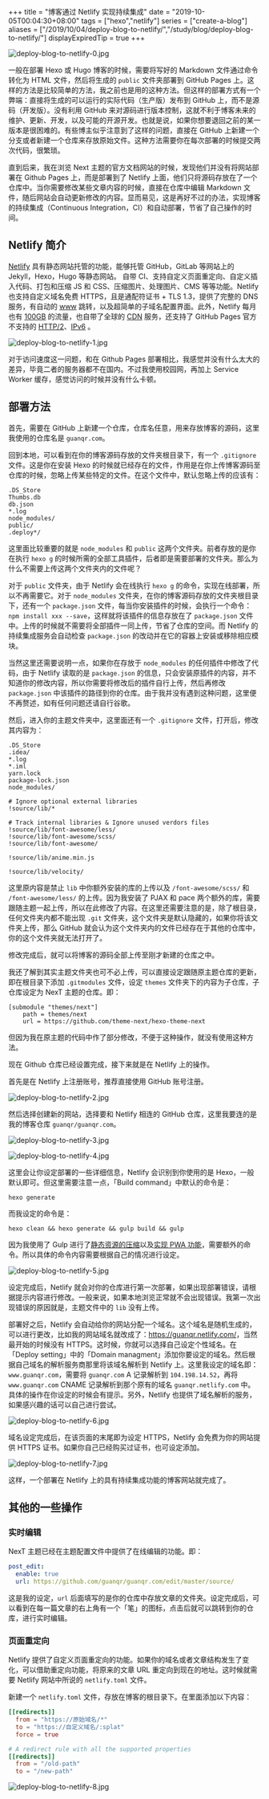 +++
title = "博客通过 Netlify 实现持续集成"
date = "2019-10-05T00:04:30+08:00"
tags = ["hexo","netlify"]
series = ["create-a-blog"]
aliases = ["/2019/10/04/deploy-blog-to-netlify/","/study/blog/deploy-blog-to-netlify/"]
displayExpiredTip = true
+++

![deploy-blog-to-netlify-0.jpg](/images/deploy-blog-to-netlify-0.jpg)

一般在部署 Hexo 或 Hugo 博客的时候，需要将写好的 Markdown 文件通过命令转化为 HTML 文件，然后将生成的 `public` 文件夹部署到 GitHub Pages 上。这样的方法是比较简单的方法，我之前也是用的这种方法。但这样的部署方式有一个弊端：直接将生成的可以运行的实际代码（生产版）发布到 GitHub 上，而不是源码（开发版）。没有利用 GitHub 来对源码进行版本控制，这就不利于博客未来的维护、更新、开发，以及可能的开源开发。也就是说，如果你想要退回之前的某一版本是很困难的。有些博主似乎注意到了这样的问题，直接在 GitHub 上新建一个分支或者新建一个仓库来存放原始文件。这种方法需要你在每次部署的时候提交两次代码，很繁琐。

直到后来，我在浏览 Next 主题的官方文档网站的时候，发现他们并没有将网站部署在 Github Pages 上，而是部署到了 Netlify 上面，他们只将源码存放在了一个仓库中。当你需要修改某些文章内容的时候，直接在仓库中编辑 Markdown 文件，随后网站会自动更新修改的内容。显而易见，这是再好不过的办法，实现博客的持续集成（Continuous Integration，CI）和自动部署，节省了自己操作的时间。

## Netlify 简介

[Netlify](https://www.netlify.com/) 具有静态网站托管的功能，能够托管 GitHub，GitLab 等网站上的 Jekyll，Hexo，Hugo 等静态网站。 自带 CI、支持自定义页面重定向、自定义插入代码、打包和压缩 JS 和 CSS、压缩图片、处理图片、CMS 等等功能。Netlify 也支持自定义域名免费 HTTPS，且是通配符证书 + TLS 1.3，提供了完整的 DNS 服务，有自动的 [www](https://www.netlify.com/docs/custom-domains/#domain-redirects) 跳转，以及超简单的子域名配置界面。此外，Netlify 每月也有 [100GB](https://www.netlify.com/pricing/) 的流量，也自带了全球的 [CDN](https://www.netlify.com/blog/2016/04/15/make-your-site-faster-with-netlifys-intelligent-cdn/) 服务，还支持了 GitHub Pages 官方不支持的 [HTTP/2](https://www.netlify.com/blog/2015/10/20/netlify-news-no.-6/)、[IPv6](https://www.netlify.com/blog/2018/11/26/announcing-ipv6-support-on-the-netlify-application-delivery-network/) 。

![deploy-blog-to-netlify-1.jpg](/images/deploy-blog-to-netlify-1.jpg "通配符证书 + TLS 1.3")

对于访问速度这一问题，和在 Github Pages 部署相比，我感觉并没有什么太大的差异，毕竟二者的服务器都不在国内。不过我使用校园网，再加上 Service Worker 缓存，感觉访问的时候并没有什么卡顿。

## 部署方法

首先，需要在 GitHub 上新建一个仓库，仓库名任意，用来存放博客的源码，这里我使用的仓库名是 `guanqr.com`。

回到本地，可以看到在你的博客源码存放的文件夹根目录下，有一个 `.gitignore` 文件。这是你在安装 Hexo 的时候就已经存在的文件，作用是在你上传博客源码至仓库的时候，忽略上传某些特定的文件。在这个文件中，默认忽略上传的应该有：

```
.DS_Store
Thumbs.db
db.json
*.log
node_modules/
public/
.deploy*/
```

这里面比较重要的就是 `node_modules` 和 `public` 这两个文件夹。前者存放的是你在执行 `hexo g` 的时候所需的全部工具插件，后者即是需要部署的文件夹。那么为什么不需要上传这两个文件夹内的文件呢？

对于 `public` 文件夹，由于 Netlify 会在线执行 `hexo g` 的命令，实现在线部署，所以不再需要它。对于 `node_modules` 文件夹，在你的博客源码存放的文件夹根目录下，还有一个 `package.json` 文件，每当你安装插件的时候，会执行一个命令：`npm install xxx --save`，这样就将该插件的信息存放在了 `package.json` 文件中。上传的时候就不需要将全部插件一同上传，节省了仓库的空间。而 Netlify 的持续集成服务会自动检查 `package.json` 的改动并在它的容器上安装或移除相应模块。

当然这里还需要说明一点，如果你在存放于 `node_modules` 的任何插件中修改了代码，由于 Netlify 读取的是 `package.json` 的信息，只会安装原插件的内容，并不知道你的修改内容，所以你需要将修改后的插件自行上传，然后再修改 `package.json` 中该插件的路径到你的仓库。由于我并没有遇到这种问题，这里便不再赘述，如有任何问题还请自行谷歌。

然后，进入你的主题文件夹中，这里面还有一个 `.gitignore` 文件，打开后，修改其内容为：

```
.DS_Store
.idea/
*.log
*.iml
yarn.lock
package-lock.json
node_modules/

# Ignore optional external libraries
!source/lib/*

# Track internal libraries & Ignore unused verdors files
!source/lib/font-awesome/less/
!source/lib/font-awesome/scss/
!source/lib/font-awesome/

!source/lib/anime.min.js

!source/lib/velocity/
```

这里原内容是禁止 `lib` 中你额外安装的库的上传以及 `/font-awesome/scss/` 和 `/font-awesome/less/` 的上传。因为我安装了 PJAX 和 pace 两个额外的库，需要跟随主题一起上传，所以在此修改了内容。在这里还需要注意的是，除了根目录，任何文件夹内都不能出现 `.git` 文件夹，这个文件夹是默认隐藏的，如果你将该文件夹上传，那么 GitHub 就会认为这个文件夹内的文件已经存在于其他的仓库中，你的这个文件夹就无法打开了。

修改完成后，就可以将博客的源码全部上传至刚才新建的仓库之中。

我还了解到其实主题文件夹也可不必上传，可以直接设定跟随原主题仓库的更新，即在根目录下添加 `.gitmodules` 文件，设定 `themes` 文件夹下的内容为子仓库，子仓库设定为 NexT 主题的仓库。即：

```
[submodule "themes/next"]
	path = themes/next
	url = https://github.com/theme-next/hexo-theme-next
```

但因为我在原主题的代码中作了部分修改，不便于这种操作，就没有使用这种方法。

现在 Github 仓库已经设置完成，接下来就是在 Netlify 上的操作。

首先是在 Netlify 上注册账号，推荐直接使用 GitHub 账号注册。

![deploy-blog-to-netlify-2.jpg](/images/deploy-blog-to-netlify-2.jpg "注册界面")

然后选择创建新的网站，选择要和 Netlify 相连的 GitHub 仓库，这里我要连的是我的博客仓库 `guanqr/guanqr.com`。

![deploy-blog-to-netlify-3.jpg](/images/deploy-blog-to-netlify-3.jpg "创建新网站")

![deploy-blog-to-netlify-4.jpg](/images/deploy-blog-to-netlify-4.jpg "选择仓库")

这里会让你设定部署的一些详细信息，Netlify 会识别到你使用的是 Hexo，一般默认即可。但这里需要注意一点，「Build command」中默认的命令是：

```
hexo generate
```

而我设定的命令是：

```
hexo clean && hexo generate && gulp build && gulp
```

因为我使用了 Gulp 进行了[静态资源的压缩](/tech/website/use-gulp-to-compress-source-code/)以及[实现 PWA 功能](/tech/website/realize-pwa/)，需要额外的命令。所以具体的命令内容需要根据自己的情况进行设定。

![deploy-blog-to-netlify-5.jpg](/images/deploy-blog-to-netlify-5.jpg "设定详细信息")

设定完成后，Netlify 就会对你的仓库进行第一次部署，如果出现部署错误，请根据提示内容进行修改。一般来说，如果本地浏览正常就不会出现错误。我第一次出现错误的原因就是，主题文件中的 `lib` 没有上传。

部署好之后，Netlify 会自动给你的网站分配一个域名。这个域名是随机生成的，可以进行更改，比如我的网站域名就改成了：<https://guanqr.netlify.com/>，当然最开始的时候没有 HTTPS。这时候，你就可以选择自己设定个性域名。在「Deploy setting」中的「Domain managment」添加你要设定的域名。然后根据自己域名的解析服务商那里将该域名解析到 Netlify 上。这里我设定的域名即：`www.guanqr.com`，需要将 `guanqr.com` A 记录解析到 `104.198.14.52`，再将 `www.guanqr.com` CNAME 记录解析到那个原有的域名 `guanqr.netlify.com` 中。具体的操作在你设定的时候会有提示。另外，Netlify 也提供了域名解析的服务，如果感兴趣的话可以自己进行尝试。

![deploy-blog-to-netlify-6.jpg](/images/deploy-blog-to-netlify-6.jpg "设定域名")

域名设定完成后，在该页面的末尾即为设定 HTTPS，Netlify 会免费为你的网站提供 HTTPS 证书。如果你自己已经购买过证书，也可设定添加。

![deploy-blog-to-netlify-7.jpg](/images/deploy-blog-to-netlify-7.jpg "设定 HTTPS")

这样，一个部署在 Netlify 上的具有持续集成功能的博客网站就完成了。

## 其他的一些操作

### 实时编辑

NexT 主题已经在主题配置文件中提供了在线编辑的功能。即：

```yml
post_edit:
  enable: true
  url: https://github.com/guanqr/guanqr.com/edit/master/source/
```

这是我的设定，`url` 后面填写的是你的仓库中存放文章的文件夹。设定完成后，可以看到在每一篇文章的右上角有一个「笔」的图标，点击后就可以跳转到你的仓库，进行实时编辑。

### 页面重定向

Netlify 提供了自定义页面重定向的功能。如果你的域名或者文章结构发生了变化，可以借助重定向功能，将原来的文章 URL 重定向到现在的地址。这时候就需要 Netlify 网站中所说的 `netlify.toml` 文件。

新建一个 `netlify.toml` 文件，存放在博客的根目录下。在里面添加以下内容：

```toml
[[redirects]]
  from = "https://原始域名/*"
  to = "https://自定义域名/:splat"
  force = true

# A redirect rule with all the supported properties
[[redirects]]
  from = "/old-path"
  to = "/new-path"
```

![deploy-blog-to-netlify-8.jpg](/images/deploy-blog-to-netlify-8.jpg "页面重定向")